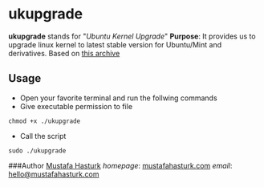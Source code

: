 ukupgrade
=========

**ukupgrade** stands for "*Ubuntu Kernel Upgrade*"
**Purpose**: It provides us to upgrade linux kernel to latest stable version for Ubuntu/Mint and derivatives. Based on [this archive](http://kernel.ubuntu.com/~kernel-ppa/mainline/)

## Usage
* Open your favorite terminal and run the follwing commands
* Give executable permission to file
```
chmod +x ./ukupgrade
```

* Call the script
```
sudo ./ukupgrade
```

###Author
[Mustafa Hasturk](https://www.linkedin.com/in/muhasturk) 
*homepage*: [mustafahasturk.com](http://mustafahasturk.com)
*email*: hello@mustafahasturk.com

